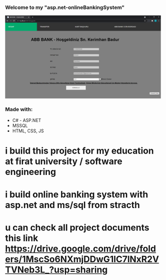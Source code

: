 ### Welcome to my "asp.net-onlineBankingSystem"
[![Image of the Project](obAspNet-kb.png "asp.net-onlineBankingSystem")](https://drive.google.com/drive/folders/1MscSo6NXmjDDwG1lC7lNxR2VTVNeb3L_?usp=sharing)


### Made with:
* C# - ASP.NET
* MSSQL
* HTML, CSS, JS

# i build this project for my education at firat university / software engineering
# i build online banking system with asp.net and ms/sql from stracth 
# u can check all project documents this link https://drive.google.com/drive/folders/1MscSo6NXmjDDwG1lC7lNxR2VTVNeb3L_?usp=sharing
